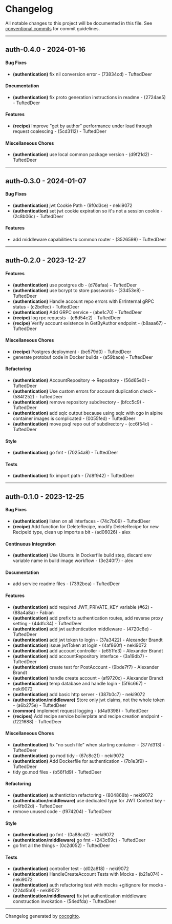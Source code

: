 # Changelog
All notable changes to this project will be documented in this file. See [conventional commits](https://www.conventionalcommits.org/) for commit guidelines.

- - -
## auth-0.4.0 - 2024-01-16
#### Bug Fixes
- **(authentication)** fix nil conversion error - (73834cd) - TuftedDeer
#### Documentation
- **(authentication)** fix proto generation instructions in readme - (2724ae5) - TuftedDeer
#### Features
- **(recipe)** Improve "get by author" performance under load through request coalescing - (5cd3112) - TuftedDeer
#### Miscellaneous Chores
- **(authentication)** use local common package version - (d9f21d2) - TuftedDeer

- - -

## auth-0.3.0 - 2024-01-07
#### Bug Fixes
- **(authentication)** jwt Cookie Path - (9f0d3ce) - neki9072
- **(authentication)** set jwt cookie expiration so it's not a session cookie - (2c8b06c) - TuftedDeer
#### Features
- add middleware capabilities to common router - (3526598) - TuftedDeer

- - -

## auth-0.2.0 - 2023-12-27
#### Features
- **(authentication)** use postgres db - (d78afaa) - TuftedDeer
- **(authentication)** use bcrypt to store passwords - (33453e8) - TuftedDeer
- **(authentication)** Handle account repo errors with ErrInternal gRPC status - (c2bdfec) - TuftedDeer
- **(authentication)** Add GRPC service - (abe1c70) - TuftedDeer
- **(recipe)** log rpc requests - (e8d54c2) - TuftedDeer
- **(recipe)** Verify account existence in GetByAuthor endpoint - (b8aaa67) - TuftedDeer
#### Miscellaneous Chores
- **(recipe)** Postgres deployment - (be579d0) - TuftedDeer
- generate protobuf code in Docker builds - (a59bace) - TuftedDeer
#### Refactoring
- **(authentication)** AccountRepository -> Repository - (56d65e0) - TuftedDeer
- **(authentication)** Use custom errors for account duplication check - (584f252) - TuftedDeer
- **(authentication)** remove repository subdirectory - (bfcc5c9) - TuftedDeer
- **(authentication)** add sqlc output because using sqlc with cgo in alpine container images is complicated - (0055fed) - TuftedDeer
- **(authentication)** move psql repo out of subdirectory - (cc6f54d) - TuftedDeer
#### Style
- **(authentication)** go fmt - (70254a8) - TuftedDeer
#### Tests
- **(authentication)** fix import path - (7d8f942) - TuftedDeer

- - -

## auth-0.1.0 - 2023-12-25
#### Bug Fixes
- **(authentication)** listen on all interfaces - (74c7b09) - TuftedDeer
- **(recipe)** Add function for DeleteRecipe, modify DeleteRecipe for new RecipeId type, clean up imports a bit - (ad06026) - alex
#### Continuous Integration
- **(authentication)** Use Ubuntu in Dockerfile build step, discard env variable name in build image workflow - (3e240f7) - alex
#### Documentation
- add service readme files - (7392bea) - TuftedDeer
#### Features
- **(authentication)** add required JWT_PRIVATE_KEY variable (#62) - (88a4a8a) - Fabian
- **(authentication)** add prefix to authentication routes, add reverse proxy setting - (44dfc34) - TuftedDeer
- **(authentication)** add jwt authentication middleware - (4720c8e) - TuftedDeer
- **(authentication)**  add jwt token to login - (37a3422) - Alexander Brandt
- **(authentication)** issue jwtToken at login - (4af860f) - neki9072
- **(authentication)** add account controller - (e651fe3) - Alexander Brandt
- **(authentication)** add accountRepository interface - (3a19db7) - TuftedDeer
- **(authentication)** create test for PostAccount - (9bde7f7) - Alexander Brandt
- **(authentication)** handle create account - (af9720c) - Alexander Brandt
- **(authentication)** temp database and handle login - (5f6c667) - neki9072
- **(authentication)** add basic http server - (387b0c7) - neki9072
- **(authentication/middleware)** Store only jwt claims, not the whole token - (a6b275e) - TuftedDeer
- **(common)** implement request logging - (d4a9398) - TuftedDeer
- **(recipes)** Add recipe service boilerplate and recipe creation endpoint - (f221688) - TuftedDeer
#### Miscellaneous Chores
- **(authentication)** fix "no such file" when starting container - (377d313) - TuftedDeer
- **(authentication)** go mod tidy - (67c8c21) - neki9072
- **(authentication)** Add Dockerfile for authentication - (7b1e3f9) - TuftedDeer
- tidy go.mod files - (b56f1d9) - TuftedDeer
#### Refactoring
- **(authentication)** authentiction refactoring - (804868b) - neki9072
- **(authentication/middleware)** use dedicated type for JWT Context key - (c4fb02d) - TuftedDeer
- remove unused code - (f974204) - TuftedDeer
#### Style
- **(authentication)** go fmt - (0a88cd2) - neki9072
- **(authentication/middleware)** go fmt - (243c69c) - TuftedDeer
- go fmt all the things - (0c2d052) - TuftedDeer
#### Tests
- **(authentication)** controller test - (d02a818) - neki9072
- **(authentication)** HandleCreateAccount Tests with Mocks - (b21a074) - neki9072
- **(authentication)** auth refactoring test with mocks +gitignore for mocks - (224d5b0) - neki9072
- **(authentication/middleware)** fix jwt authentication middleware construction invokation - (54edfda) - TuftedDeer

- - -

Changelog generated by [cocogitto](https://github.com/cocogitto/cocogitto).